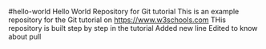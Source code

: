 #hello-world
Hello World Repository for Git tutorial
This is an example repository for the Git tutorial on https://www.w3schools.com
THis repository is built step by step in the tutorial
Added new line
Edited to know about pull
